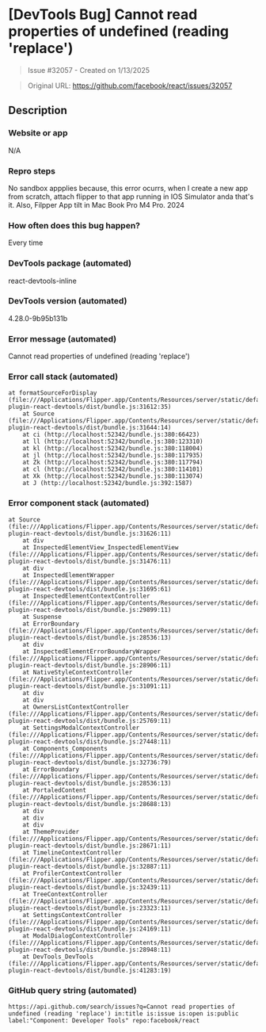 # [DevTools Bug] Cannot read properties of undefined (reading 'replace')

> Issue #32057 - Created on 1/13/2025

> Original URL: https://github.com/facebook/react/issues/32057

## Description

### Website or app

N/A

### Repro steps

No sandbox appplies because, this error ocurrs, when I create a new app from scratch, attach flipper to that app running in IOS Simulator anda that's it. Also, Filpper App tilt in Mac Book Pro M4 Pro. 2024

### How often does this bug happen?

Every time

### DevTools package (automated)

react-devtools-inline

### DevTools version (automated)

4.28.0-9b95b131b

### Error message (automated)

Cannot read properties of undefined (reading 'replace')

### Error call stack (automated)

```text
at formatSourceForDisplay (file:///Applications/Flipper.app/Contents/Resources/server/static/defaultPlugins/flipper-plugin-react-devtools/dist/bundle.js:31612:35)
    at Source (file:///Applications/Flipper.app/Contents/Resources/server/static/defaultPlugins/flipper-plugin-react-devtools/dist/bundle.js:31644:14)
    at ci (http://localhost:52342/bundle.js:380:66423)
    at ll (http://localhost:52342/bundle.js:380:123310)
    at kl (http://localhost:52342/bundle.js:380:118004)
    at jl (http://localhost:52342/bundle.js:380:117935)
    at Zk (http://localhost:52342/bundle.js:380:117794)
    at cl (http://localhost:52342/bundle.js:380:114101)
    at Xk (http://localhost:52342/bundle.js:380:113074)
    at J (http://localhost:52342/bundle.js:392:1587)
```

### Error component stack (automated)

```text
at Source (file:///Applications/Flipper.app/Contents/Resources/server/static/defaultPlugins/flipper-plugin-react-devtools/dist/bundle.js:31626:11)
    at div
    at InspectedElementView_InspectedElementView (file:///Applications/Flipper.app/Contents/Resources/server/static/defaultPlugins/flipper-plugin-react-devtools/dist/bundle.js:31476:11)
    at div
    at InspectedElementWrapper (file:///Applications/Flipper.app/Contents/Resources/server/static/defaultPlugins/flipper-plugin-react-devtools/dist/bundle.js:31695:61)
    at InspectedElementContextController (file:///Applications/Flipper.app/Contents/Resources/server/static/defaultPlugins/flipper-plugin-react-devtools/dist/bundle.js:29899:11)
    at Suspense
    at ErrorBoundary (file:///Applications/Flipper.app/Contents/Resources/server/static/defaultPlugins/flipper-plugin-react-devtools/dist/bundle.js:28536:13)
    at div
    at InspectedElementErrorBoundaryWrapper (file:///Applications/Flipper.app/Contents/Resources/server/static/defaultPlugins/flipper-plugin-react-devtools/dist/bundle.js:28906:11)
    at NativeStyleContextController (file:///Applications/Flipper.app/Contents/Resources/server/static/defaultPlugins/flipper-plugin-react-devtools/dist/bundle.js:31091:11)
    at div
    at div
    at OwnersListContextController (file:///Applications/Flipper.app/Contents/Resources/server/static/defaultPlugins/flipper-plugin-react-devtools/dist/bundle.js:25769:11)
    at SettingsModalContextController (file:///Applications/Flipper.app/Contents/Resources/server/static/defaultPlugins/flipper-plugin-react-devtools/dist/bundle.js:27448:11)
    at Components_Components (file:///Applications/Flipper.app/Contents/Resources/server/static/defaultPlugins/flipper-plugin-react-devtools/dist/bundle.js:32736:79)
    at ErrorBoundary (file:///Applications/Flipper.app/Contents/Resources/server/static/defaultPlugins/flipper-plugin-react-devtools/dist/bundle.js:28536:13)
    at PortaledContent (file:///Applications/Flipper.app/Contents/Resources/server/static/defaultPlugins/flipper-plugin-react-devtools/dist/bundle.js:28688:13)
    at div
    at div
    at div
    at ThemeProvider (file:///Applications/Flipper.app/Contents/Resources/server/static/defaultPlugins/flipper-plugin-react-devtools/dist/bundle.js:28671:11)
    at TimelineContextController (file:///Applications/Flipper.app/Contents/Resources/server/static/defaultPlugins/flipper-plugin-react-devtools/dist/bundle.js:32887:11)
    at ProfilerContextController (file:///Applications/Flipper.app/Contents/Resources/server/static/defaultPlugins/flipper-plugin-react-devtools/dist/bundle.js:32439:11)
    at TreeContextController (file:///Applications/Flipper.app/Contents/Resources/server/static/defaultPlugins/flipper-plugin-react-devtools/dist/bundle.js:23323:11)
    at SettingsContextController (file:///Applications/Flipper.app/Contents/Resources/server/static/defaultPlugins/flipper-plugin-react-devtools/dist/bundle.js:24169:11)
    at ModalDialogContextController (file:///Applications/Flipper.app/Contents/Resources/server/static/defaultPlugins/flipper-plugin-react-devtools/dist/bundle.js:28948:11)
    at DevTools_DevTools (file:///Applications/Flipper.app/Contents/Resources/server/static/defaultPlugins/flipper-plugin-react-devtools/dist/bundle.js:41283:19)
```

### GitHub query string (automated)

```text
https://api.github.com/search/issues?q=Cannot read properties of undefined (reading 'replace') in:title is:issue is:open is:public label:"Component: Developer Tools" repo:facebook/react
```
